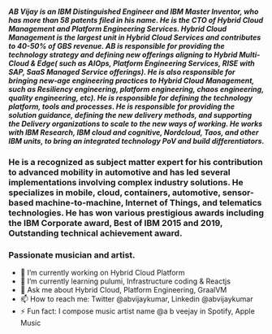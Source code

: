 ##### AB Vijay is an IBM Distinguished Engineer and IBM Master Inventor, who has more than 58 patents filed in his name. He is the CTO of Hybrid Cloud Management and Platform Engineering Services. Hybrid Cloud Management is the largest unit in Hybrid Cloud Services and contributes to 40-50% of GBS revenue. AB is responsible for providing the technology strategy and defining new offerings aligning to Hybrid Multi-Cloud & Edge( such as AIOps, Platform Engineering Services, RISE with SAP, SaaS Managed Service offerings). He is also responsible for bringing new-age engineering practices to Hybrid Cloud Management, such as Resiliency engineering, platform engineering, chaos engineering, quality engineering, etc). He is responsible for defining the technology platform, tools and processes. He is responsible for providing the solution guidance, defining the new delivery methods, and supporting the Delivery organizations to scale to the new ways of working. He works with IBM Research, IBM cloud and cognitive, Nordcloud, Taos, and other IBM units, to bring an integrated technology PoV and build differentiators.

### He is a recognized as subject matter expert for his contribution to advanced mobility in automotive and has led several implementations involving complex industry solutions. He specializes in mobile, cloud, containers, automotive, sensor-based machine-to-machine, Internet of Things, and telematics technologies. He has won various prestigious awards including the IBM Corporate award, Best of IBM 2015 and 2019, Outstanding technical achievement award.

### Passionate musician and artist.



- 🔭 I’m currently working on Hybrid Cloud Platform
- 🌱 I’m currently learning pulumi, Infrastructure coding & Reactjs
- 💬 Ask me about Hybrid Cloud, Platform Engineering, GraalVM
- 📫 How to reach me: Twitter @abvijaykumar, Linkedin @abvijaykumar
- ⚡ Fun fact: I compose music artist name @a b veejay in Spotify, Apple Music
